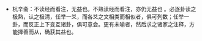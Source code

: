 * 杭辛斋：不读经而看注，无益也。不熟读经而看注，亦仍无益也 。必逐卦读之极熟，认之极清，任举一爻，而各爻之文相类而相似者，俱可列数；任举一卦，而反正上下变互诸卦，俱可意会。更有未喻者，然后求之诸家之注释，方能择善而从，确获其益也。
